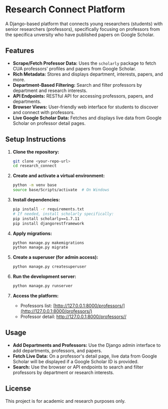 # Research Connect Platform

A Django-based platform that connects young researchers (students) with senior researchers (professors), specifically focusing on professors from the specifica unversity who have published papers on Google Scholar.

## Features

- **Scrape/Fetch Professor Data:** Uses the `scholarly` package to fetch CUA professors' profiles and papers from Google Scholar.
- **Rich Metadata:** Stores and displays department, interests, papers, and more.
- **Department-Based Filtering:** Search and filter professors by department and research interests.
- **API Endpoints:** RESTful API for accessing professors, papers, and departments.
- **Browser Views:** User-friendly web interface for students to discover and connect with professors.
- **Live Google Scholar Data:** Fetches and displays live data from Google Scholar on professor detail pages.

## Setup Instructions

1. **Clone the repository:**
   ```bash
   git clone <your-repo-url>
   cd research_connect
   ```

2. **Create and activate a virtual environment:**
   ```bash
   python -m venv base
   source base/Scripts/activate  # On Windows
   ```

3. **Install dependencies:**
   ```bash
   pip install -r requirements.txt
   # If needed, install scholarly specifically:
   pip install scholarly==1.7.11
   pip install djangorestframework
   ```

4. **Apply migrations:**
   ```bash
   python manage.py makemigrations
   python manage.py migrate
   ```

5. **Create a superuser (for admin access):**
   ```bash
   python manage.py createsuperuser
   ```

6. **Run the development server:**
   ```bash
   python manage.py runserver
   ```

7. **Access the platform:**
   - Professors list: [http://127.0.0.1:8000/professors/](http://127.0.0.1:8000/professors/)
   - Professor detail: [http://127.0.0.1:8000/professors/<id>/](http://127.0.0.1:8000/professors/1/)

## Usage

- **Add Departments and Professors:** Use the Django admin interface to add departments, professors, and papers.
- **Fetch Live Data:** On a professor's detail page, live data from Google Scholar will be displayed if a Google Scholar ID is provided.
- **Search:** Use the browser or API endpoints to search and filter professors by department or research interests.


## License

This project is for academic and research purposes only.




